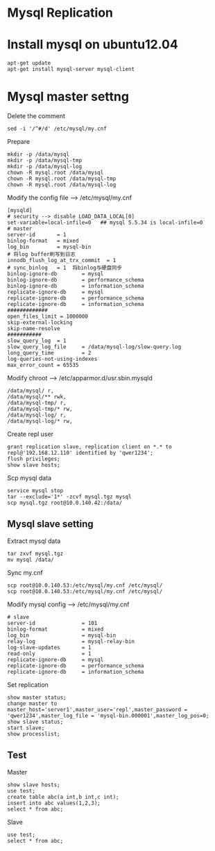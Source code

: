 # Mysql Replication

# Install mysql on ubuntu12.04

    apt-get update
    apt-get install mysql-server mysql-client
    
# Mysql master settng
Delete the comment

    sed -i '/^#/d' /etc/mysql/my.cnf

Prepare

    mkdir -p /data/mysql
    mkdir -p /data/mysql-tmp
    mkdir -p /data/mysql-log
    chown -R mysql.root /data/mysql
    chown -R mysql.root /data/mysql-tmp
    chown -R mysql.root /data/mysql-log
    
Modify the config file --> /etc/mysql/my.cnf

    [mysqld]
    # security --> disable LOAD_DATA_LOCAL[0]
    set-variable=local-infile=0   ## mysql 5.5.34 is local-infile=0
    # master
    server-id       = 1
    binlog-format   = mixed
    log_bin         = mysql-bin
    # 将log buffer刷写到日志
    innodb_flush_log_at_trx_commit  = 1 
    # sync_binlog   = 1  将binlog与硬盘同步
    binlog-ignore-db        = mysql
    binlog-ignore-db        = performance_schema
    binlog-ignore-db        = information_schema
    replicate-ignore-db     = mysql
    replicate-ignore-db     = performance_schema
    replicate-ignore-db     = information_schema
    #############
    open_files_limit = 1000000
    skip-external-locking
    skip-name-resolve 
    ###########
    slow_query_log  = 1
    slow_query_log_file     = /data/mysql-log/slow-query.log
    long_query_time         = 2
    log-queries-not-using-indexes
    max_error_count = 65535 

Modify chroot --> /etc/apparmor.d/usr.sbin.mysqld

    /data/mysql/ r,
    /data/mysql/** rwk,
    /data/mysql-tmp/ r,
    /data/mysql-tmp/* rw,
    /data/mysql-log/ r,
    /data/mysql-log/* rw,

Create repl user

    grant replication slave, replication client on *.* to repl@'192.168.12.110' identified by 'qwer1234'; 
    flush privileges;
    show slave hosts;

Scp mysql data

    service mysql stop
    tar --exclude='1*' -zcvf mysql.tgz mysql 
    scp mysql.tgz root@10.0.140.42:/data/

## Mysql slave setting
Extract mysql data

    tar zxvf mysql.tgz
    mv mysql /data/
    
Sync my.cnf 

    scp root@10.0.140.53:/etc/mysql/my.cnf /etc/mysql/
    scp root@10.0.140.53:/etc/mysql/my.cnf /etc/mysql/
    
Modify mysql config --> /etc/mysql/my.cnf

    # slave
    server-id               = 101
    binlog-format           = mixed
    log_bin                 = mysql-bin
    relay-log               = mysql-relay-bin
    log-slave-updates       = 1
    read-only               = 1
    replicate-ignore-db     = mysql
    replicate-ignore-db     = performance_schema
    replicate-ignore-db     = information_schema 
    
Set replication

    show master status;
    change master to master_host='server1',master_user='repl',master_password = 'qwer1234',master_log_file = 'mysql-bin.000001',master_log_pos=0;
    show slave status;
    start slave;
    show processlist;
    
## Test 
Master 

    show slave hosts;
    use test;
    create table abc(a int,b int,c int); 
    insert into abc values(1,2,3); 
    select * from abc;
    
Slave 

    use test;
    select * from abc;
                
[0]:http://dev.mysql.com/doc/refman/5.0/en/load-data.html 
